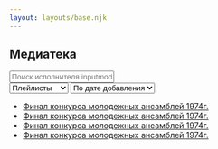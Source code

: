 ```yaml
---
layout: layouts/base.njk
---
```

<section class="padded-wrap">
    <h1>Медиатека</h1>
    <form class="catalogue-form">
        <div class="catalogue-form__group">
            <input type="text" placeholder="Поиск исполнителя inputmode="search"/>
        </div>
        <div class="catalogue-form__group">
            <select placeholder="Тип">
                <option>Плейлисты</option>
                <option>Исполнители</option>
            </select>
            <select placeholder="Сортировать">
                <option>По дате добавления</option>
                <option>А→Я</option>
                <option>Я→А</option>
            </select>
        </div>
    </form>
    <ul class="catalogue">
        <li class="catalogue__item">
            <div class="catalogue-entry">
                <a href="#">Финал конкурса молодежных ансамблей 1974г.</a>
            <div/>
        </li>
        <li class="catalogue__item">
            <div class="catalogue-entry">
                <a href="#">Финал конкурса молодежных ансамблей 1974г.</a>
            <div/>
        </li>
        <li class="catalogue__item">
            <div class="catalogue-entry">
                <a href="#">Финал конкурса молодежных ансамблей 1974г.</a>
            <div/>
        </li>
        <li class="catalogue__item">
            <div class="catalogue-entry">
                <a href="#">Финал конкурса молодежных ансамблей 1974г.</a>
            <div/>
        </li>
    </ul>
</section>
